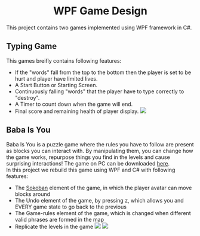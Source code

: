 <h1 align="center"> WPF Game Design</h1>

This project contains two games implemented using WPF framework in C#.
## Typing Game
This games breifly contains following features:
- If the "words" fall from the top to the bottom then the player is set to be hurt and player have limited lives.
- A Start Button or Starting Screen.
- Continuously falling "words" that the player have to type correctly to "destroy".
- A Timer to count down when the game will end.
- Final score and remaining health of player display.
![](Typing%20Game/pic/1.png)
## Baba Is You
Baba Is You is a puzzle game where the rules you have to follow are present as blocks you can interact with. By manipulating them, you can change how the game works, repurpose things you find in the levels and cause surprising interactions! The game on PC can be downloaded [here](https://store.steampowered.com/app/736260/Baba_Is_You/).\
In this project we rebuild this game using WPF and C# with following features:
- The [Sokoban](https://en.wikipedia.org/wiki/Sokoban) element of the game, in which the player avatar can move blocks around
- The Undo element of the game, by pressing z, which allows you and EVERY game state to go back to the previous
- The Game-rules element of the game, which is changed when different valid phrases are
formed in the map
- Replicate the levels in the game
![](Baba%20is%20you/pic/mode1.png)
![](Baba%20is%20you/pic/mode2.png)